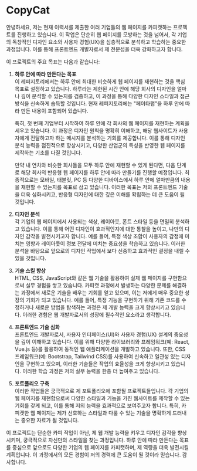 # CopyCat

안녕하세요, 저는 현재 이력서를 제출한 여러 기업들의 웹 페이지를 카피캣하는 프로젝트를 진행하고 있습니다. 이 작업은 단순히 웹 페이지를 모방하는 것을 넘어서, 각 기업의 독창적인 디자인 요소와 사용자 경험(UX)을 심층적으로 분석하고 학습하는 중요한 과정입니다. 이를 통해 프론트엔드 개발자로서 제 전문성을 더욱 강화하고자 합니다.

이 프로젝트의 주요 목표는 다음과 같습니다:

1. **하루 안에 따라 만든다는 목표**  
   이 레퍼지토리에서는 하루 안에 최대한 비슷하게 웹 페이지를 재현하는 것을 핵심 목표로 설정하고 있습니다. 하루라는 제한된 시간 안에 해당 회사의 디자인을 얼마나 깊이 분석할 수 있는지를 검증하고, 이 과정을 통해 다양한 디자인 스타일과 접근 방식을 신속하게 습득할 것입니다. 현재 레퍼지토리에는 "페이타랩"을 하루 안에 따라 만든 내용이 포함되어 있습니다.

   특히, 첫 번째 기업부터 시작하여 하루 안에 각 회사의 웹 페이지를 재현하는 계획을 세우고 있습니다. 이 과정은 디자인 원칙을 명확히 이해하고, 해당 웹사이트가 사용자에게 전달하고자 하는 메시지를 분석하는 기회를 제공합니다. 이를 통해 디자인 분석 능력을 점진적으로 향상시키고, 다양한 산업군의 특성을 반영한 웹 페이지를 제작하는 기초를 다질 것입니다.

   만약 내 연차와 비슷한 회사들을 모두 하루 안에 재현할 수 있게 된다면, 다음 단계로 해당 회사의 반응형 웹 페이지를 하루 안에 따라 만들기를 진행할 예정입니다. 최종적으로는 모바일, 태블릿, PC 등 다양한 디바이스에서 하루 안에 얼마만큼의 내용을 재현할 수 있는지를 목표로 삼고 있습니다. 이러한 목표는 저의 프론트엔드 기술을 더욱 심화시키고, 반응형 디자인에 대한 깊은 이해를 확립하는 데 큰 도움이 될 것입니다.

2. **디자인 분석**  
   각 기업의 웹 페이지에서 사용되는 색상, 레이아웃, 폰트 스타일 등을 면밀히 분석하고 있습니다. 이를 통해 어떤 디자인이 효과적인지에 대한 통찰을 높이고, 나만의 디자인 감각을 발전시키고자 합니다. 예를 들어, 특정 색상 조합이 사용자의 감정에 미치는 영향과 레이아웃이 정보 전달에 미치는 중요성을 학습하고 있습니다. 이러한 분석을 바탕으로 앞으로의 디자인 작업에서 보다 신중하고 효과적인 결정을 내릴 수 있을 것입니다.

3. **기술 스킬 향상**  
   HTML, CSS, JavaScript와 같은 웹 기술을 활용하여 실제 웹 페이지를 구현함으로써 실무 경험을 쌓고 있습니다. 카피캣 과정에서 발생하는 다양한 문제를 해결하는 과정에서 새로운 기술을 배우는 기회를 얻고 있으며, 이는 저에게 매우 중요한 성장의 기회가 되고 있습니다. 예를 들어, 특정 기능을 구현하기 위해 기존 코드를 수정하거나 새로운 방법을 탐색하는 과정은 제 개발 능력을 크게 향상시키고 있습니다. 이러한 경험은 웹 개발자로서의 성장에 필수적인 요소라고 생각합니다.

4. **프론트엔드 기술 심화**  
   프론트엔드 개발자로서, 사용자 인터페이스(UI)와 사용자 경험(UX) 설계의 중요성을 깊이 이해하고 있습니다. 이를 위해 다양한 라이브러리와 프레임워크(예: React, Vue.js 등)를 활용하여 동적인 웹 애플리케이션을 개발하고 있습니다. 또한, CSS 프레임워크(예: Bootstrap, Tailwind CSS)를 사용하여 신속하고 일관성 있는 디자인을 구현하고 있으며, 이러한 기술들은 작업의 효율성을 크게 향상시키고 있습니다. 이러한 학습 과정은 저의 실무 능력을 한층 더 높여주고 있습니다.

5. **포트폴리오 구축**  
   이러한 작업들은 궁극적으로 제 포트폴리오에 포함될 프로젝트들입니다. 각 기업의 웹 페이지를 재현함으로써 다양한 스타일과 기능을 가진 웹사이트를 제작할 수 있는 기회를 갖게 되고, 이를 통해 저의 능력을 효과적으로 보여주고자 합니다. 특히, 카피캣한 웹 페이지는 제가 선호하는 스타일과 다룰 수 있는 기술을 명확하게 드러내는 중요한 자료가 될 것입니다.

이 프로젝트는 단순한 카피 작업이 아닌, 제 웹 개발 능력을 키우고 디자인 감각을 향상시키며, 궁극적으로 자신만의 스타일을 찾는 과정입니다. 하루 안에 따라 만든다는 목표를 중심으로 앞으로도 다양한 기업의 웹 페이지를 카피캣하며, 제 역량을 더욱 발전시킬 계획입니다. 이 과정에서의 모든 경험이 저의 경력에 큰 도움이 될 것이라 믿습니다. 감사합니다.
